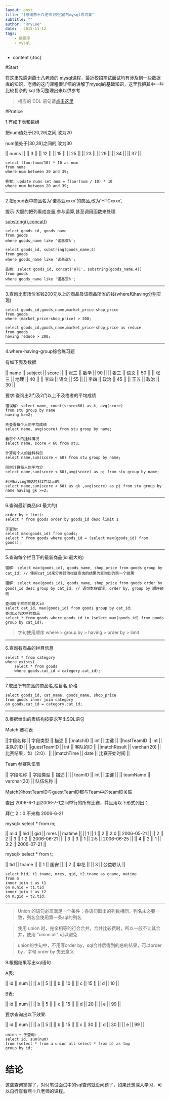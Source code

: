 ```yaml
---
layout: post
title: "[感谢燕十八老师]校招前的mysql练习集"
subtitle: ""
author: "RryLee"
date:   2015-11-12
tags:
    - 数据库
    - mysql
---
```


* content
{:toc}

#Start

在这里先感谢[燕十八老师](http://weibo.com/yshiba)的 [mysql课程](http://www.zixue.it/phpvideo)，最近校招笔试面试均有涉及到一些数据库的知识，老师的这门课程很详细的讲解了mysql的基础知识，这里我把其中一些比较复杂的 sql 练习整理出来以供参考

> 相应的 DDL 语句请[点击这里](https://github.com/EasierShare/ShareDocument/blob/master/pratice.sql)

#Pratice

1.有如下表和数组

把num值处于[20,29]之间,改为20

num值处于[30,39]之间的,改为30

|| nums ||
||  3   ||
||  12  ||
||  15  ||
||  25  ||
||  23  ||
||  29  ||
||  34  ||
||  37  ||

    select floor(num/10) * 10 as num
    from nums
    where num between 20 and 39;

    答案: update nums set num = floor(num / 10) * 10
    where num between 20 and 39;

---

2.把good表中商品名为'诺基亚xxxx'的商品,改为'HTCxxxx',

提示:大胆的把列看成变量,参与运算,甚至调用函数来处理.

[substring()](http://dev.mysql.com/doc/refman/5.7/en/string-functions.html#function_substring),[concat()](http://dev.mysql.com/doc/refman/5.7/en/charset-repertoire.html)

    select goods_id, goods_name
    from goods
    where goods_name like '诺基亚%';

    select goods_id, substring(goods_name,4)
    from goods
    where goods_name like '诺基亚%';

    答案: select goods_id, concat('HTC', substring(goods_name,4))
    from goods
    where goods_name like '诺基亚%';

---

3.查询比市场价省钱200元以上的商品及该商品所省的钱(where和having分别实现)

    select goods_id,goods_name,market_price-shop_price
    from goods
    where (market_price-shop_price) > 200;

    select goods_id,goods_name,market_price-shop_price as reduce
    from goods
    having reduce > 200;

---

4.where-having-group综合练习题

有如下表及数据

|| name || subject || score ||
|| 张三 || 数学 || 90 ||
|| 张三 || 语文 || 50 ||
|| 张三 || 地理 || 40 ||
|| 李四 || 语文 || 55 ||
|| 李四 || 政治 || 45 ||
|| 王五 || 政治 || 30 ||

要求:查询出2门及2门以上不及格者的平均成绩

    错误解: select name, count(score<60) as k, avg(score)
    from stu group by name
    having k>=2;

    先查看每个人的平均成绩
    select name, avg(score) from stu group by name;

    看每个人的挂科情况
    select name, score < 60 from stu;

    计算每个人的挂科科目
    select name,sum(score < 60) from stu group by name;

    同时计算每人的平均分
    select name,sum(score < 60),avg(score) as pj from stu group by name;

    利用having筛选挂科2门以上的.
    select name,sum(score < 60) as gk ,avg(score) as pj from stu group by name having gk >=2;

---

6.查询最新商品(id 最大的)

    order by + limit:
    select * from goods order by goods_id desc limit 1

    子查询:
    select max(goods_id) from goods;
    select * from goods where goods_id = (select max(goods_id) from goods);

---

5.查询每个栏目下的最新商品(id 最大的)

    错解: select max(goods_id), goods_name, shop_price from goods group by cat_id; // 使用cat_id来分类其他栏目查询的结果为查询到的第一个结果

    错解: select max(goods_id), goods_name, shop_price from goods order by goods_id desc group by cat_id; // 语句本身错误, order by, group by 顺序颠倒

    查询每个栏目的最大id
    select cat_id, max(goods_id) from goods group by cat_id;
    查询id为这些的商品
    select * from goods where goods_id in (select max(goods_id) from goods group by cat_id);

> 字句使用顺序 where > group by > having > order by > limit

---

6.查询有商品的栏目信息

    select * from category
    where exists(
        select * from goods
        where goods.cat_id = category.cat_id);

---

7.取出所有商品的商品名,栏目名,价格

    select goods_id, cat_name, goods_name, shop_price
    from goods inner join category
    on goods.cat_id = category.cat_id;

---

8.根据给出的表结构按要求写出SQL语句

Match 赛程表

||字段名称    || 字段类型    || 描述 ||
||matchID     || int         || 主键 ||
||hostTeamID  || int         || 主队的ID ||
||guestTeamID || int         || 客队的ID ||
||matchResult || varchar(20) || 比赛结果，如（2:0） ||
||matchTime   || date        || 比赛开始时间 ||

Team 参赛队伍表

|| 字段名称  ||  字段类型    || 描述 ||
|| teamID    ||  int         || 主键 ||
|| teamName  ||  varchar(20) || 队伍名称 ||

Match的hostTeamID与guestTeamID都与Team中的teamID关联

查出 2006-6-1 到2006-7-1之间举行的所有比赛，并且用以下形式列出：

拜仁  2：0 不来梅 2006-6-21

mysql> select * from m;

|| mid || hid  || gid  || mres || matime     ||
||   1 ||    1 ||    2 || 2:0  || 2006-05-21 ||
||   2 ||    2 ||    3 || 1:2  || 2006-06-21 ||
||   3 ||    3 ||    1 || 2:5  || 2006-06-25 ||
||   4 ||    2 ||    1 || 3:2  || 2006-07-21 ||

mysql> select * from t;

|| tid  || tname    ||
||    1 || 国安     ||
||    2 || 申花     ||
||    3 || 公益联队 ||

    select hid, t1.tname, mres, gid, t2.tname as gname, matime
    from m
    inner join t as t1
    on m.hid = t1.tid
    inner join t as t2
    on m.gid = t2.tid;

---

> Union 的语句必须满足一个条件：各语句取出的列数相同，列名未必要一致，列名会使用第一条sql的列名

> 使用 union 时，完全相等的行会合并，合并比较费时，所以一般不让其合并，使用 "union all" 可以避免

> union的字句中，不用写order by，sql合并后得到的总的结果，可以order by，字句 order by 失去意义

9.根据结果写出sql语句

A表:

|| id   || num  ||
|| a    ||    5 ||
|| b    ||   10 ||
|| c    ||   15 ||
|| d    ||   10 ||

B表:

|| id   || num  ||
|| b    ||    5 ||
|| c    ||   15 ||
|| d    ||   20 ||
|| e    ||   99 ||

要求查询出以下效果:

|| id   ||    num   ||
|| a    ||        5 ||
|| b    ||       15 ||
|| c    ||       30 ||
|| d    ||       30 ||
|| e    ||       99 ||

    union + 子查询:
    select id, sum(num)
    from (select * from a union all select * from b) as tmp
    group by id;

# 结论

这些查询掌握了，对付笔试面试中的sql查询就没问题了，如果还想深入学习，可以自行查看燕十八老师的课程。
